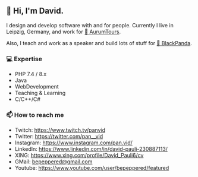 ## 👋 Hi, I'm David.

I design and develop software with and for people. Currently I live in Leipzig, Germany, and work for [🌇 AurumTours](https://www.aurumtours.de/).

Also, I teach and work as a speaker and build lots of stuff for [🐼 BlackPanda](https://www.blackpanda.media).

### 💻 Expertise
- PHP 7.4 / 8.x
- Java
- WebDevelopment
- Teaching & Learning
- C/C++/C#

<!--
### 🔭 I’m currently working on
- tbd
-->

### 📫 How to reach me
- Twitch: https://www.twitch.tv/panvid
- Twitter: https://twitter.com/pan__vid
- Instagram: https://www.instagram.com/pan.vid/
- LinkedIn: https://www.linkedin.com/in/david-pauli-230887113/
- XING: https://www.xing.com/profile/David_Pauli6/cv
- GMail: bepeppered@gmail.com
- Youtube: https://www.youtube.com/user/bepeppered/featured
